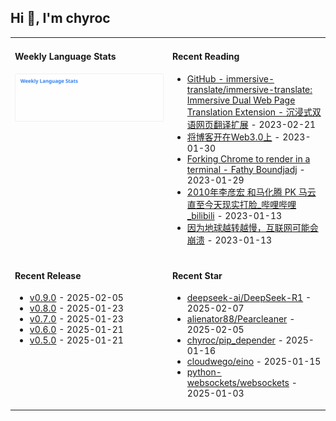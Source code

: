 ## Hi 👋, I'm chyroc

<table width="960px">
<tr>
<td valign="top" width="50%">

#### Weekly Language Stats

![](./images/wakatime_weekly_language_stats.svg)
</td>
<td valign="top" width="50%">

#### Recent Reading

* <a href='https://github.com/immersive-translate/immersive-translate' target='_black'>GitHub - immersive-translate/immersive-translate: Immersive Dual Web Page Translation Extension - 沉浸式双语网页翻译扩展</a> - 2023-02-21
* <a href='https://outti.me/6FE23FD0-22F4-4BDE-9F2B-72C0E5180C2C/' target='_black'>将博客开在Web3.0上</a> - 2023-01-30
* <a href='https://fathy.fr/carbonyl' target='_black'>Forking Chrome to render in a terminal - Fathy Boundjadj</a> - 2023-01-29
* <a href='https://www.bilibili.com/video/BV1dz411B7xk/' target='_black'>2010年李彦宏 和马化腾  PK  马云   直至今天现实打脸_哔哩哔哩_bilibili</a> - 2023-01-13
* <a href='https://mp.weixin.qq.com/s/nT0AGtxqCNGR_jwRp_Y63g' target='_black'>因为地球越转越慢，互联网可能会崩溃</a> - 2023-01-13

</td>
</tr>
<tr>
<td valign="top" width="50%">

#### Recent Release

* <a href='https://github.com/coze-dev/coze-oauth-quickstart/releases/tag/v0.9.0' target='_black'>v0.9.0</a> - 2025-02-05
* <a href='https://github.com/coze-dev/coze-oauth-quickstart/releases/tag/v0.8.0' target='_black'>v0.8.0</a> - 2025-01-23
* <a href='https://github.com/coze-dev/coze-oauth-quickstart/releases/tag/v0.7.0' target='_black'>v0.7.0</a> - 2025-01-23
* <a href='https://github.com/coze-dev/coze-oauth-quickstart/releases/tag/v0.6.0' target='_black'>v0.6.0</a> - 2025-01-21
* <a href='https://github.com/coze-dev/coze-oauth-quickstart/releases/tag/v0.5.0' target='_black'>v0.5.0</a> - 2025-01-21

</td>
<td valign="top" width="50%">

#### Recent Star

* <a href='https://github.com/deepseek-ai/DeepSeek-R1' target='_black'>deepseek-ai/DeepSeek-R1</a> - 2025-02-07
* <a href='https://github.com/alienator88/Pearcleaner' target='_black'>alienator88/Pearcleaner</a> - 2025-02-05
* <a href='https://github.com/chyroc/pip_depender' target='_black'>chyroc/pip_depender</a> - 2025-01-16
* <a href='https://github.com/cloudwego/eino' target='_black'>cloudwego/eino</a> - 2025-01-15
* <a href='https://github.com/python-websockets/websockets' target='_black'>python-websockets/websockets</a> - 2025-01-03

</td>
</tr>
</table>

